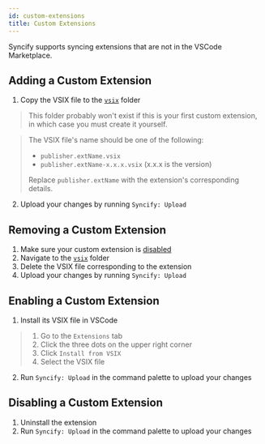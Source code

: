 ```yaml
---
id: custom-extensions
title: Custom Extensions
---
```


Syncify supports syncing extensions that are not in the VSCode Marketplace.

## Adding a Custom Extension

1. Copy the VSIX file to the [`vsix`][term:vsix] folder

> This folder probably won't exist if this is your first custom extension, in which case you must create it yourself.

> The VSIX file's name should be one of the following:
>
> - `publisher.extName.vsix`
> - `publisher.extName-x.x.x.vsix` (x.x.x is the version)
>
> Replace `publisher.extName` with the extension's corresponding details.

2. Upload your changes by running `Syncify: Upload`

## Removing a Custom Extension

1. Make sure your custom extension is [disabled](#disabling-a-custom-extension)
2. Navigate to the [`vsix`][term:vsix] folder
3. Delete the VSIX file corresponding to the extension
4. Upload your changes by running `Syncify: Upload`

## Enabling a Custom Extension

1. Install its VSIX file in VSCode

> 1. Go to the `Extensions` tab
> 2. Click the three dots on the upper right corner
> 3. Click `Install from VSIX`
> 4. Select the VSIX file

2. Run `Syncify: Upload` in the command palette to upload your changes

## Disabling a Custom Extension

1. Uninstall the extension
2. Run `Syncify: Upload` in the command palette to upload your changes

[term:vsix]: https://github.com/arnohovhannisyan/vscode-syncify/wiki/Common-Terms#vsix-folder
